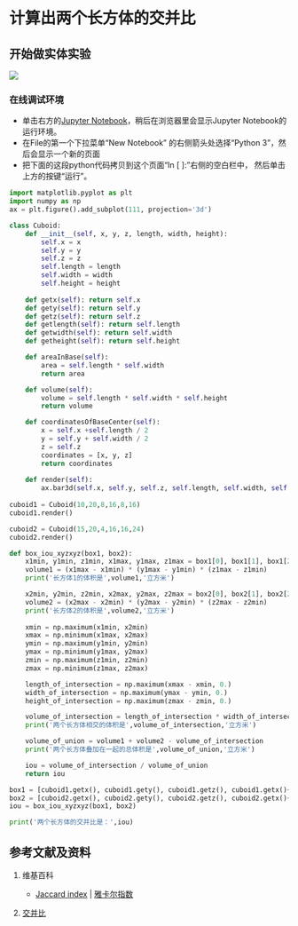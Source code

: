# 计算出两个长方体的交并比

## 开始做实体实验

![](/images/对长方体的各种操作/对两个或多个长方体的运算/计算出两个长方体的交并比/1a1.jpg)

### 在线调试环境

- 单击右方的[Jupyter Notebook](https://mybinder.org/v2/gh/ipython/ipython-in-depth/master?filepath=binder/Index.ipynb)，稍后在浏览器里会显示Jupyter Notebook的运行环境。
- 在File的第一个下拉菜单“New Notebook” 的右侧箭头处选择“Python 3”，然后会显示一个新的页面
- 把下面的这段python代码拷贝到这个页面“In [ ]:”右侧的空白栏中， 然后单击上方的按键“运行”。

```python
import matplotlib.pyplot as plt
import numpy as np 
ax = plt.figure().add_subplot(111, projection='3d')

class Cuboid:
    def __init__(self, x, y, z, length, width, height):
        self.x = x
        self.y = y
        self.z = z        
        self.length = length
        self.width = width   
        self.height = height
    
    def getx(self): return self.x
    def gety(self): return self.y
    def getz(self): return self.z    
    def getlength(self): return self.length
    def getwidth(self): return self.width
    def getheight(self): return self.height

    def areaInBase(self):
        area = self.length * self.width
        return area

    def volume(self):
        volume = self.length * self.width * self.height
        return volume        

    def coordinatesOfBaseCenter(self):
        x = self.x +self.length / 2
        y = self.y + self.width / 2
        z = self.z
        coordinates = [x, y, z]
        return coordinates
        
    def render(self):
        ax.bar3d(self.x, self.y, self.z, self.length, self.width, self.height, color="green", alpha=0.5)
        
cuboid1 = Cuboid(10,20,8,16,8,16)
cuboid1.render()

cuboid2 = Cuboid(15,20,4,16,16,24)
cuboid2.render()

def box_iou_xyzxyz(box1, box2):
    x1min, y1min, z1min, x1max, y1max, z1max = box1[0], box1[1], box1[2], box1[3], box1[4], box1[5]
    volume1 = (x1max - x1min) * (y1max - y1min) * (z1max - z1min)
    print('长方体1的体积是',volume1,'立方米')

    x2min, y2min, z2min, x2max, y2max, z2max = box2[0], box2[1], box2[2], box2[3], box2[4], box2[5]
    volume2 = (x2max - x2min) * (y2max - y2min) * (z2max - z2min)
    print('长方体2的体积是',volume2,'立方米')
    
    xmin = np.maximum(x1min, x2min)
    xmax = np.minimum(x1max, x2max)
    ymin = np.maximum(y1min, y2min)
    ymax = np.minimum(y1max, y2max)
    zmin = np.maximum(z1min, z2min)
    zmax = np.minimum(z1max, z2max)

    length_of_intersection = np.maximum(xmax - xmin, 0.)
    width_of_intersection = np.maximum(ymax - ymin, 0.)
    height_of_intersection = np.maximum(zmax - zmin, 0.)

    volume_of_intersection = length_of_intersection * width_of_intersection * height_of_intersection
    print('两个长方体相交的体积是',volume_of_intersection,'立方米')   

    volume_of_union = volume1 + volume2 - volume_of_intersection
    print('两个长方体叠加在一起的总体积是',volume_of_union,'立方米')   

    iou = volume_of_intersection / volume_of_union
    return iou

box1 = [cuboid1.getx(), cuboid1.gety(), cuboid1.getz(), cuboid1.getx()+cuboid1.getlength(), cuboid1.gety()+cuboid1.getwidth(), cuboid1.getz()+cuboid1.getheight()]
box2 = [cuboid2.getx(), cuboid2.gety(), cuboid2.getz(), cuboid2.getx()+cuboid2.getlength(), cuboid2.gety()+cuboid2.getwidth(), cuboid2.getz()+cuboid2.getheight()]
iou = box_iou_xyzxyz(box1, box2)

print('两个长方体的交并比是：',iou)
```

## 参考文献及资料

1. 维基百科
	- [Jaccard index](https://en.wikipedia.org/wiki/Jaccard_index) | [雅卡尔指数](https://zh.wikipedia.org/wiki/%E9%9B%85%E5%8D%A1%E5%B0%94%E6%8C%87%E6%95%B0) 

2. [交并比](https://paddlepedia.readthedocs.io/en/latest/tutorials/computer_vision/object_detection/IOU.html) 
	